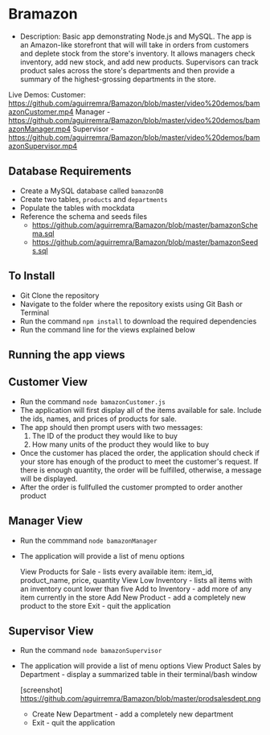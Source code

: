 # Bramazon

* Description: Basic app demonstrating Node.js and MySQL. The app is an Amazon-like storefront that will will take in orders from customers and deplete stock from the store's inventory. It allows managers check inventory, add new stock, and add new products. Supervisors can track product sales across the store's departments and then provide a summary of the highest-grossing departments in the store.

Live Demos:
Customer: https://github.com/aguirremra/Bamazon/blob/master/video%20demos/bamazonCustomer.mp4
Manager - https://github.com/aguirremra/Bamazon/blob/master/video%20demos/bamazonManager.mp4
Supervisor - https://github.com/aguirremra/Bamazon/blob/master/video%20demos/bamazonSupervisor.mp4

## Database Requirements
* Create a MySQL database called `bamazonDB`
* Create two tables, `products` and `departments`
* Populate the tables with mockdata
* Reference the schema and seeds files
	* https://github.com/aguirremra/Bamazon/blob/master/bamazonSchema.sql
	* https://github.com/aguirremra/Bamazon/blob/master/bamazonSeeds.sql

## To Install

* Git Clone the repository
* Navigate to the folder where the repository exists using Git Bash or Terminal
* Run the command `npm install` to download the required dependencies
* Run the command line for the views explained below

## Running the app views

Customer View
---------------------------------------------------------------------------
* Run the command `node bamazonCustomer.js`
* The application will first display all of the items available for sale. Include the ids, names, and prices of products for sale.
* The app should then prompt users with two messages:
	1) The ID of the product they would like to buy
	2) How many units of the product they would like to buy
* Once the customer has placed the order, the application should check if your store has enough of the product to meet the customer's request. If there is enough quantity, the order will be fulfilled, otherwise, a message will be displayed.
* After the order is fullfulled the customer prompted to order another product

Manager View
----------------------------------------------------------------------------
* Run the commmand `node bamazonManager`
* The application will provide a list of menu options

	View Products for Sale - lists every available item: item_id, product_name, price, quantity
	View Low Inventory - lists all items with an inventory count lower than five
	Add to Inventory - add more of any item currently in the store
	Add New Product - add a completely new product to the store
	Exit - quit the application

Supervisor View
---------------------------------------------------------------------------
* Run the command `node bamazonSupervisor`
* The application will provide a list of menu options
	View Product Sales by Department - display a summarized table in their terminal/bash window

	[screenshot] https://github.com/aguirremra/Bamazon/blob/master/prodsalesdept.png

	* Create New Department - add a completely new department
	* Exit - quit the application
